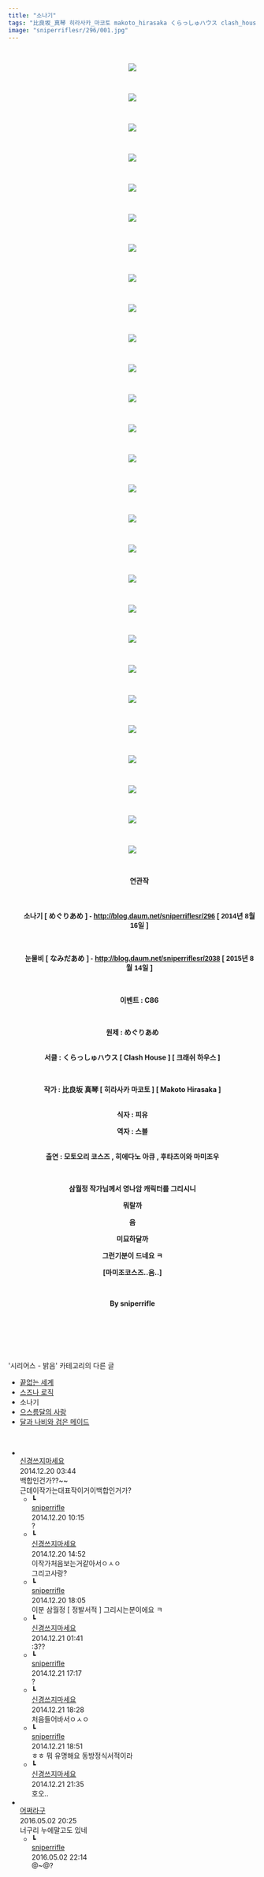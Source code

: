 ```yaml
---
title: "소나기"
tags: "比良坂_真琴 히라사카_마코토 makoto_hirasaka くらっしゅハウス clash_house 크래쉬_하우스 캐릭터_모토오리_코스즈 캐릭터_히에다노_아큐 캐릭터_후타츠이와_마미조우 이벤트_c86 시리어스_밝음"
image: "sniperriflesr/296/001.jpg"
---
```

<div class="article">
<p style="TEXT-ALIGN: center"> </p>
<p style="TEXT-ALIGN: center"><img src="{{ site.nasurl }}/sniperriflesr/296/001.jpg"/></p>
<p style="TEXT-ALIGN: center"> </p>
<p style="TEXT-ALIGN: center"><img src="{{ site.nasurl }}/sniperriflesr/296/002.png"/></p>
<p style="TEXT-ALIGN: center"> </p>
<p style="TEXT-ALIGN: center"><img src="{{ site.nasurl }}/sniperriflesr/296/003.png"/></p>
<p style="TEXT-ALIGN: center"> </p>
<p style="TEXT-ALIGN: center"><img src="{{ site.nasurl }}/sniperriflesr/296/004.png"/></p>
<p style="TEXT-ALIGN: center"> </p>
<p style="TEXT-ALIGN: center"><img src="{{ site.nasurl }}/sniperriflesr/296/005.jpg"/></p>
<p style="TEXT-ALIGN: center"> </p>
<p style="TEXT-ALIGN: center"><img src="{{ site.nasurl }}/sniperriflesr/296/006.jpg"/></p>
<p style="TEXT-ALIGN: center"> </p>
<p style="TEXT-ALIGN: center"><img src="{{ site.nasurl }}/sniperriflesr/296/007.jpg"/></p>
<p style="TEXT-ALIGN: center"> </p>
<p style="TEXT-ALIGN: center"><img src="{{ site.nasurl }}/sniperriflesr/296/008.jpg"/></p>
<p style="TEXT-ALIGN: center"> </p>
<p style="TEXT-ALIGN: center"><img src="{{ site.nasurl }}/sniperriflesr/296/009.jpg"/></p>
<p style="TEXT-ALIGN: center"> </p>
<p style="TEXT-ALIGN: center"><img src="{{ site.nasurl }}/sniperriflesr/296/010.jpg"/></p>
<p style="TEXT-ALIGN: center"> </p>
<p style="TEXT-ALIGN: center"><img src="{{ site.nasurl }}/sniperriflesr/296/011.jpg"/></p>
<p style="TEXT-ALIGN: center"> </p>
<p style="TEXT-ALIGN: center"><img src="{{ site.nasurl }}/sniperriflesr/296/012.jpg"/></p>
<p style="TEXT-ALIGN: center"> </p>
<p style="TEXT-ALIGN: center"><img src="{{ site.nasurl }}/sniperriflesr/296/013.jpg"/></p>
<p style="TEXT-ALIGN: center"> </p>
<p style="TEXT-ALIGN: center"><img src="{{ site.nasurl }}/sniperriflesr/296/014.jpg"/></p>
<p style="TEXT-ALIGN: center"> </p>
<p style="TEXT-ALIGN: center"><img src="{{ site.nasurl }}/sniperriflesr/296/015.jpg"/></p>
<p style="TEXT-ALIGN: center"> </p>
<p style="TEXT-ALIGN: center"><img src="{{ site.nasurl }}/sniperriflesr/296/016.jpg"/></p>
<p style="TEXT-ALIGN: center"> </p>
<p style="TEXT-ALIGN: center"><img src="{{ site.nasurl }}/sniperriflesr/296/017.jpg"/></p>
<p style="TEXT-ALIGN: center"> </p>
<p style="TEXT-ALIGN: center"><img src="{{ site.nasurl }}/sniperriflesr/296/018.jpg"/></p>
<p style="TEXT-ALIGN: center"> </p>
<p style="TEXT-ALIGN: center"><img src="{{ site.nasurl }}/sniperriflesr/296/019.jpg"/></p>
<p style="TEXT-ALIGN: center"> </p>
<p style="TEXT-ALIGN: center"><img src="{{ site.nasurl }}/sniperriflesr/296/020.jpg"/></p>
<p style="TEXT-ALIGN: center"> </p>
<p style="TEXT-ALIGN: center"><img src="{{ site.nasurl }}/sniperriflesr/296/021.jpg"/></p>
<p style="TEXT-ALIGN: center"> </p>
<p style="TEXT-ALIGN: center"><img src="{{ site.nasurl }}/sniperriflesr/296/022.jpg"/></p>
<p style="TEXT-ALIGN: center"> </p>
<p style="TEXT-ALIGN: center"><img src="{{ site.nasurl }}/sniperriflesr/296/023.png"/></p>
<p style="TEXT-ALIGN: center"> </p>
<p style="TEXT-ALIGN: center"><img src="{{ site.nasurl }}/sniperriflesr/296/024.png"/></p>
<p style="TEXT-ALIGN: center"> </p>
<p style="TEXT-ALIGN: center"><img src="{{ site.nasurl }}/sniperriflesr/296/025.jpg"/></p>
<p style="TEXT-ALIGN: center"> </p>
<p style="TEXT-ALIGN: center"><img src="{{ site.nasurl }}/sniperriflesr/296/026.jpg"/></p>
<p style="TEXT-ALIGN: center"> </p>
<p style="TEXT-ALIGN: center"><img src="{{ site.nasurl }}/sniperriflesr/296/027.jpg"/></p>
<p style="TEXT-ALIGN: center"> </p>
<p style="margin-left: 2em; line-height: 1.6; font-family: 돋움, dotum, verdana, sans-serif; text-align: center;"><strong><span style="; ">연관작</span></strong></p>
<p style="margin-left: 2em; line-height: 1.6; font-family: 돋움, dotum, verdana, sans-serif; text-align: center;"><strong><br/></strong></p>
<p style="margin-left: 2em; line-height: 19.2px; text-align: center;"><font face="돋움, dotum, verdana, sans-serif"><b>소나기 [ めぐりあめ ] - <a class="tx-link" href="http://blog.daum.net/sniperriflesr/296" target="_blank">http://blog.daum.net/sniperriflesr/296</a> [ 2014년 8월 16일 ]</b></font></p>
<p style="margin-left: 2em; line-height: 19.2px; text-align: center;"><font face="돋움, dotum, verdana, sans-serif"><b><br/></b></font></p>
<p style="margin-left: 2em; line-height: 19.2px; text-align: center;"></p>
<p style="margin-left: 2em; line-height: 19.2px; text-align: center;"><font face="돋움, dotum, verdana, sans-serif"><b>눈물비 [ なみだあめ ] - <a class="tx-link" href="http://blog.daum.net/sniperriflesr/2038" target="_blank">http://blog.daum.net/sniperriflesr/2038</a> [ 2015년 8월 14일 ]</b></font></p>
<p style="TEXT-ALIGN: center; MARGIN-LEFT: 2em"><strong><br/></strong></p>
<p style="TEXT-ALIGN: center; MARGIN-LEFT: 2em"><strong>이벤트 : C86</strong></p>
<p style="TEXT-ALIGN: center; MARGIN-LEFT: 2em"> </p>
<p style="TEXT-ALIGN: center"><strong>원제 : めぐりあめ</strong></p>
<p style="TEXT-ALIGN: center"><strong></strong><br/><strong>서클 : くらっしゅハウス [ Clash House ] [ 크래쉬 하우스 ]</strong></p>
<p style="TEXT-ALIGN: center"><strong> </strong></p>
<p style="TEXT-ALIGN: center"><strong>작가 : 比良坂 真琴 [ 히라사카 마코토 ] [ Makoto Hirasaka ]</strong></p>
<p style="TEXT-ALIGN: center"><br/><strong>식자 : 피유</strong></p>
<p style="TEXT-ALIGN: center"><strong>역자 : 스블</strong></p>
<p style="TEXT-ALIGN: center"><br/><strong>출연 : 모토오리 코스즈 , 히에다노 아큐 , 후타츠이와 마미조우</strong></p>
<p style="TEXT-ALIGN: center"><strong></strong> </p>
<p style="TEXT-ALIGN: center"><strong>삼월정 작가님께서 영나암 캐릭터를 그리시니</strong></p>
<p style="TEXT-ALIGN: center"><strong>뭐랄까</strong></p>
<p style="TEXT-ALIGN: center"><strong>음</strong></p>
<p style="TEXT-ALIGN: center"><strong>미묘하달까</strong></p>
<p style="TEXT-ALIGN: center"><strong>그런기분이 드네요 ㅋ</strong></p>
<p style="TEXT-ALIGN: center"><strong>[마미조코스즈..음..]</strong></p>
<p style="TEXT-ALIGN: center"><strong></strong> </p>
<p style="TEXT-ALIGN: center"><strong>By sniperrifle</strong></p>
<p style="TEXT-ALIGN: center"> </p>
<p style="TEXT-ALIGN: center"> </p>
</div><br/>
<div class="another">
<p>'시리어스 - 밝음' 카테고리의 다른 글</p>
<ul>
<li><a href="/2015-01-01-sniperriflesr_323">끝없는 세계</a></li>
<li><a href="/2014-12-20-sniperriflesr_297">스즈나 로직</a></li>
<li>소나기</li>
<li><a href="/2014-12-01-sniperriflesr_284">으스름달의 사랑</a></li>
<li><a href="/2014-11-27-sniperriflesr_281">달과 나비와 검은 메이드</a></li>
</ul>
</div><br/>
<div class="comment" id="commentListBlock_296" style="display:block"><ul><li class="firstCmt"><div class="opinionListMenu">
<div class="icon"><img alt="" class="myicon" src="http://i1.daumcdn.net/pimg/blog/p_img/mycon/basic_2.gif"/></div>
<div class="fl">
<a class="bold" href="http://blog.daum.net/ghcjf1001" target="_blank">신경쓰지마세요 </a>
<div style="width: 1px; height: 1px; overflow: hidden; visibility: hidden; border:1px solid red">
<span id="uname532" style="display:none;">신경쓰지마세요</span>
<span id="pwd532" style="display:none;"></span>
<span id="emailblog532" name="http://blog.daum.net/ghcjf1001" style="display:none;"></span>
<span id="open532" style="display:none">Y</span>
</div>
</div>
<div class="sDateTime">2014.12.20 03:44</div>
</div>
<div class="cont" id="Text532">백합인건가??~~<br/>
근데이작가는대표작이거이백합인거가?</div>
<div class="contReArea" id="inWrite532" style="display:none;"></div>
<ul><li class="secondCmt"><div class="opinionListMenuRe" id="parent_532">
<div class="reIcon">┗</div>
<div class="icon"><img alt="" class="myicon" src="http://cfile217.uf.daum.net/M21x21/23254B425446251B1045FF"/></div>
<div class="fl">
<a class="bold" href="http://blog.daum.net/sniperriflesr" target="_blank">sniperrifle </a>
<div style="width: 1px; height: 1px; overflow: hidden; visibility: hidden; border:1px solid red">
<span id="uname535" style="display:none;">sniperrifle</span>
<span id="pwd535" style="display:none;"></span>
<span id="emailblog535" name="http://blog.daum.net/sniperriflesr" style="display:none;"></span>
<span id="open535" style="display:none">Y</span>
</div>
</div>
<div class="sDateTime">2014.12.20 10:15</div>
</div>
<div class="contRe" id="Text535">?</div>
<div class="contReReArea" id="inWrite535" style="display:none;"></div>
</li><li class="secondCmt"><div class="opinionListMenuRe" id="parent_532">
<div class="reIcon">┗</div>
<div class="icon"><img alt="" class="myicon" src="http://i1.daumcdn.net/pimg/blog/p_img/mycon/basic_2.gif"/></div>
<div class="fl">
<a class="bold" href="http://blog.daum.net/ghcjf1001" target="_blank">신경쓰지마세요 </a>
<div style="width: 1px; height: 1px; overflow: hidden; visibility: hidden; border:1px solid red">
<span id="uname536" style="display:none;">신경쓰지마세요</span>
<span id="pwd536" style="display:none;"></span>
<span id="emailblog536" name="http://blog.daum.net/ghcjf1001" style="display:none;"></span>
<span id="open536" style="display:none">Y</span>
</div>
</div>
<div class="sDateTime">2014.12.20 14:52</div>
</div>
<div class="contRe" id="Text536">이작가처음보는거같아서ㅇㅅㅇ<br/>
그리고사랑?</div>
<div class="contReReArea" id="inWrite536" style="display:none;"></div>
</li><li class="secondCmt"><div class="opinionListMenuRe" id="parent_532">
<div class="reIcon">┗</div>
<div class="icon"><img alt="" class="myicon" src="http://cfile217.uf.daum.net/M21x21/23254B425446251B1045FF"/></div>
<div class="fl">
<a class="bold" href="http://blog.daum.net/sniperriflesr" target="_blank">sniperrifle </a>
<div style="width: 1px; height: 1px; overflow: hidden; visibility: hidden; border:1px solid red">
<span id="uname539" style="display:none;">sniperrifle</span>
<span id="pwd539" style="display:none;"></span>
<span id="emailblog539" name="http://blog.daum.net/sniperriflesr" style="display:none;"></span>
<span id="open539" style="display:none">Y</span>
</div>
</div>
<div class="sDateTime">2014.12.20 18:05</div>
</div>
<div class="contRe" id="Text539">이분 삼월정 [ 정발서적 ] 그리시는분이에요 ㅋ</div>
<div class="contReReArea" id="inWrite539" style="display:none;"></div>
</li><li class="secondCmt"><div class="opinionListMenuRe" id="parent_532">
<div class="reIcon">┗</div>
<div class="icon"><img alt="" class="myicon" src="http://i1.daumcdn.net/pimg/blog/p_img/mycon/basic_2.gif"/></div>
<div class="fl">
<a class="bold" href="http://blog.daum.net/ghcjf1001" target="_blank">신경쓰지마세요 </a>
<div style="width: 1px; height: 1px; overflow: hidden; visibility: hidden; border:1px solid red">
<span id="uname540" style="display:none;">신경쓰지마세요</span>
<span id="pwd540" style="display:none;"></span>
<span id="emailblog540" name="http://blog.daum.net/ghcjf1001" style="display:none;"></span>
<span id="open540" style="display:none">Y</span>
</div>
</div>
<div class="sDateTime">2014.12.21 01:41</div>
</div>
<div class="contRe" id="Text540">:3??</div>
<div class="contReReArea" id="inWrite540" style="display:none;"></div>
</li><li class="secondCmt"><div class="opinionListMenuRe" id="parent_532">
<div class="reIcon">┗</div>
<div class="icon"><img alt="" class="myicon" src="http://cfile217.uf.daum.net/M21x21/23254B425446251B1045FF"/></div>
<div class="fl">
<a class="bold" href="http://blog.daum.net/sniperriflesr" target="_blank">sniperrifle </a>
<div style="width: 1px; height: 1px; overflow: hidden; visibility: hidden; border:1px solid red">
<span id="uname545" style="display:none;">sniperrifle</span>
<span id="pwd545" style="display:none;"></span>
<span id="emailblog545" name="http://blog.daum.net/sniperriflesr" style="display:none;"></span>
<span id="open545" style="display:none">Y</span>
</div>
</div>
<div class="sDateTime">2014.12.21 17:17</div>
</div>
<div class="contRe" id="Text545">?</div>
<div class="contReReArea" id="inWrite545" style="display:none;"></div>
</li><li class="secondCmt"><div class="opinionListMenuRe" id="parent_532">
<div class="reIcon">┗</div>
<div class="icon"><img alt="" class="myicon" src="http://i1.daumcdn.net/pimg/blog/p_img/mycon/basic_2.gif"/></div>
<div class="fl">
<a class="bold" href="http://blog.daum.net/ghcjf1001" target="_blank">신경쓰지마세요 </a>
<div style="width: 1px; height: 1px; overflow: hidden; visibility: hidden; border:1px solid red">
<span id="uname546" style="display:none;">신경쓰지마세요</span>
<span id="pwd546" style="display:none;"></span>
<span id="emailblog546" name="http://blog.daum.net/ghcjf1001" style="display:none;"></span>
<span id="open546" style="display:none">Y</span>
</div>
</div>
<div class="sDateTime">2014.12.21 18:28</div>
</div>
<div class="contRe" id="Text546">처음들어바서ㅇㅅㅇ</div>
<div class="contReReArea" id="inWrite546" style="display:none;"></div>
</li><li class="secondCmt"><div class="opinionListMenuRe" id="parent_532">
<div class="reIcon">┗</div>
<div class="icon"><img alt="" class="myicon" src="http://cfile217.uf.daum.net/M21x21/23254B425446251B1045FF"/></div>
<div class="fl">
<a class="bold" href="http://blog.daum.net/sniperriflesr" target="_blank">sniperrifle </a>
<div style="width: 1px; height: 1px; overflow: hidden; visibility: hidden; border:1px solid red">
<span id="uname553" style="display:none;">sniperrifle</span>
<span id="pwd553" style="display:none;"></span>
<span id="emailblog553" name="http://blog.daum.net/sniperriflesr" style="display:none;"></span>
<span id="open553" style="display:none">Y</span>
</div>
</div>
<div class="sDateTime">2014.12.21 18:51</div>
</div>
<div class="contRe" id="Text553">ㅎㅎ 뭐 유명해요 동방정식서적이라</div>
<div class="contReReArea" id="inWrite553" style="display:none;"></div>
</li><li class="secondCmt"><div class="opinionListMenuRe" id="parent_532">
<div class="reIcon">┗</div>
<div class="icon"><img alt="" class="myicon" src="http://i1.daumcdn.net/pimg/blog/p_img/mycon/basic_2.gif"/></div>
<div class="fl">
<a class="bold" href="http://blog.daum.net/ghcjf1001" target="_blank">신경쓰지마세요 </a>
<div style="width: 1px; height: 1px; overflow: hidden; visibility: hidden; border:1px solid red">
<span id="uname554" style="display:none;">신경쓰지마세요</span>
<span id="pwd554" style="display:none;"></span>
<span id="emailblog554" name="http://blog.daum.net/ghcjf1001" style="display:none;"></span>
<span id="open554" style="display:none">Y</span>
</div>
</div>
<div class="sDateTime">2014.12.21 21:35</div>
</div>
<div class="contRe" id="Text554">호오..</div>
<div class="contReReArea" id="inWrite554" style="display:none;"></div>
<div class="cCont_line"></div>
</li></ul></li><li class="firstCmt"><div class="opinionListMenu">
<div class="icon"><img alt="" class="myicon" src="http://cfile236.uf.daum.net/M21x21/1735654A4F377597403189"/></div>
<div class="fl">
<a class="bold" href="http://blog.daum.net/hapi356" target="_blank">어쩌라구 </a>
<div style="width: 1px; height: 1px; overflow: hidden; visibility: hidden; border:1px solid red">
<span id="uname7344" style="display:none;">어쩌라구</span>
<span id="pwd7344" style="display:none;"></span>
<span id="emailblog7344" name="http://blog.daum.net/hapi356" style="display:none;"></span>
<span id="open7344" style="display:none">Y</span>
</div>
</div>
<div class="sDateTime">2016.05.02 20:25</div>
</div>
<div class="cont" id="Text7344">너구리 누에말고도 있네</div>
<div class="contReArea" id="inWrite7344" style="display:none;"></div>
<ul><li class="secondCmt"><div class="opinionListMenuRe" id="parent_7344">
<div class="reIcon">┗</div>
<div class="icon"><img alt="" class="myicon" src="http://cfile217.uf.daum.net/M21x21/23254B425446251B1045FF"/></div>
<div class="fl">
<a class="bold" href="http://blog.daum.net/sniperriflesr" target="_blank">sniperrifle </a>
<div style="width: 1px; height: 1px; overflow: hidden; visibility: hidden; border:1px solid red">
<span id="uname7355" style="display:none;">sniperrifle</span>
<span id="pwd7355" style="display:none;"></span>
<span id="emailblog7355" name="http://blog.daum.net/sniperriflesr" style="display:none;"></span>
<span id="open7355" style="display:none">Y</span>
</div>
</div>
<div class="sDateTime">2016.05.02 22:14</div>
</div>
<div class="contRe" id="Text7355">@~@?</div>
<div class="contReReArea" id="inWrite7355" style="display:none;"></div>
</li></ul></li></ul>
</div><br/>

<br/>
<p id="refer"></p>
<br/>
